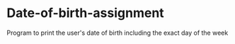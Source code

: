 # Date-of-birth-assignment
Program to print the user's date of birth including the exact day of the week
